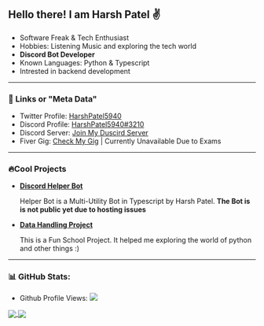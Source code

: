 
## Hello there! I am Harsh Patel ✌️
  - Software Freak & Tech Enthusiast
  - Hobbies: Listening Music and exploring the tech world
  - **Discord Bot Developer**
  - Known Languages: Python & Typescript
  - Intrested in backend development
--- 

### 🔗 Links or "Meta Data"

- Twitter Profile: [HarshPatel5940](https://twitter.com/intent/follow?screen_name=HarshPatel5940)
- Discord Profile: [HarshPatel5940#3210](https://discord.com/users/448740493468106753) 
- Discord Server: [Join My Duscird Server](https://discord.gg/wqJhbrwbMe)
- Fiver Gig: [Check My Gig](https://www.fiverr.com/share/rprG0j) | Currently Unavailable Due to Exams

---

### 🔥Cool Projects

- [**Discord Helper Bot**](https://github.com/HarshPatel5940/discord-helper-bot)
    
    Helper Bot is a Multi-Utility Bot in Typescript by Harsh Patel. **The Bot is is not public yet due to hosting issues**

- [**Data Handling Project**](https://github.com/HarshPatel5940/DataHandlingProject) 

    This is a Fun School Project. It helped me exploring the world of python and other things :)
      
---

### 📊 GitHub Stats:
- Github Profile Views: ![](https://komarev.com/ghpvc/?username=HarshPatel5940&label=Views&color=green)
<a href="yes">
  <img align="center" src="https://github-readme-stats.vercel.app/api?username=HarshPatel5940&theme=github_dark&show_icons=true&count_private=true" />
</a>
<a href="again, yes">
  <img align="center" src="https://github-readme-stats.vercel.app/api/top-langs/?username=HarshPatel5940" />
</a>
